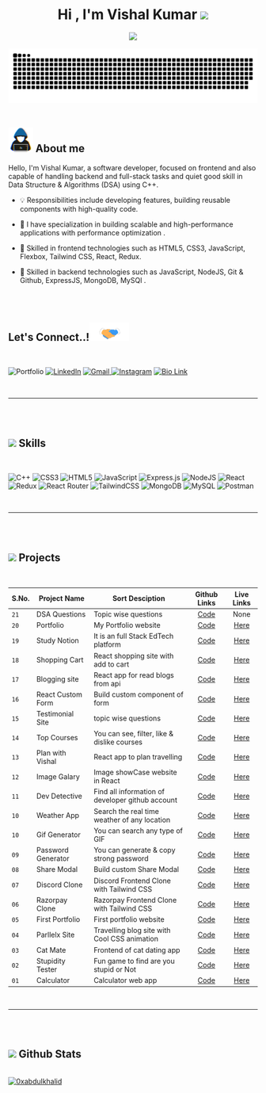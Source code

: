 <h1 align="center"><b>Hi , I'm Vishal Kumar </b><img src="https://media.giphy.com/media/hvRJCLFzcasrR4ia7z/giphy.gif" width="35"></h1>

<p align="center">
  <a href="https://github.com/DenverCoder1/readme-typing-svg"><img src="https://readme-typing-svg.herokuapp.com?font=Time+New+Roman&color=cyan&size=25&center=true&vCenter=true&width=600&height=100&lines=Powering+the+frontend+with+React..&hearts;++;Curious+Front-End+Developer;Tech-Enthusiast;Agile+Learner+📚+Boundary+Pusher;Love+to+learn+new+tech..<3"></a>
</p>

<!--- snake -->
<div align="center">
  <img  src="https://github.com/vishal01072002/my-profile/blob/main/grid-snake.svg"
       alt="snake" /></a>
</div>

<br>

## <picture><img src = "https://github.com/vishal01072002/my-profile/blob/main/about_me.gif" width = 50px></picture> **About me**

Hello, I'm Vishal Kumar, a software developer, focused on frontend and also capable of handling backend and full-stack tasks and quiet good skill in Data Structure & Algorithms (DSA) using C++.

- 💡 Responsibilities include developing features, building reusable components with high-quality code.

- 🌟 I have specialization in building scalable and high-performance applications with performance optimization . 

- 🚀 Skilled in frontend technologies such as HTML5, CSS3, JavaScript, Flexbox, Tailwind CSS, React, Redux.

- 🚀 Skilled in backend technologies such as JavaScript, NodeJS, Git & Github, ExpressJS, MongoDB, MySQl .

<br>

<br>

## <b> Let's Connect..!</b><img src="https://github.com/vishal01072002/my-profile/blob/main/handshake.gif" width ="80">

<br>

![Portfolio](https://img.shields.io/badge/Portfolio-%23000000.svg?logo=firefox&logoColor=#FF7139)    [![LinkedIn](https://img.shields.io/badge/LinkedIn-%230077B5.svg?logo=linkedin&logoColor=white)](https://www.linkedin.com/in/vishal-kumar-6736a821b) <a href="mailto:vishalbavakumar0000@gmail.com" target="_blank">
![Gmail](https://img.shields.io/badge/Gmail-D14836?logo=gmail&logoColor=white) 
</a> [![Instagram](https://img.shields.io/badge/Instagram-%23E4405F.svg?logo=Instagram&logoColor=white)](https://instagram.com/_._lucifer_1_?igshid=MzNlNGNkZWQ4Mg==) [![Bio Link](https://img.shields.io/badge/Bio%20Link-000000.svg?style=for-the-badge&logo=Bio-Link&logoColor=white)](https://vishal01.bio.link)

<br>

---

<br>

<br>

## <img src="https://media2.giphy.com/media/QssGEmpkyEOhBCb7e1/giphy.gif?cid=ecf05e47a0n3gi1bfqntqmob8g9aid1oyj2wr3ds3mg700bl&rid=giphy.gif" width ="25"><b> Skills</b>
<br>

![C++](https://img.shields.io/badge/c++-%2300599C.svg?style=for-the-badge&logo=c%2B%2B&logoColor=white) ![CSS3](https://img.shields.io/badge/css3-%231572B6.svg?style=for-the-badge&logo=css3&logoColor=white) ![HTML5](https://img.shields.io/badge/html5-%23E34F26.svg?style=for-the-badge&logo=html5&logoColor=white) ![JavaScript](https://img.shields.io/badge/javascript-%23323330.svg?style=for-the-badge&logo=javascript&logoColor=%23F7DF1E) ![Express.js](https://img.shields.io/badge/express.js-%23404d59.svg?style=for-the-badge&logo=express&logoColor=%2361DAFB) ![NodeJS](https://img.shields.io/badge/node.js-6DA55F?style=for-the-badge&logo=node.js&logoColor=white) ![React](https://img.shields.io/badge/react-%2320232a.svg?style=for-the-badge&logo=react&logoColor=%2361DAFB) ![Redux](https://img.shields.io/badge/redux-%23593d88.svg?style=for-the-badge&logo=redux&logoColor=white) ![React Router](https://img.shields.io/badge/React_Router-CA4245?style=for-the-badge&logo=react-router&logoColor=white) ![TailwindCSS](https://img.shields.io/badge/tailwindcss-%2338B2AC.svg?style=for-the-badge&logo=tailwind-css&logoColor=white) ![MongoDB](https://img.shields.io/badge/MongoDB-%234ea94b.svg?style=for-the-badge&logo=mongodb&logoColor=white) ![MySQL](https://img.shields.io/badge/mysql-%2300f.svg?style=for-the-badge&logo=mysql&logoColor=white) ![Postman](https://img.shields.io/badge/Postman-FF6C37?style=for-the-badge&logo=postman&logoColor=white)

<!-- ![C](https://img.shields.io/badge/c-%2300599C.svg?style=for-the-badge&logo=c&logoColor=white) ![C#](https://img.shields.io/badge/c%23-%23239120.svg?style=for-the-badge&logo=c-sharp&logoColor=white) ![SASS](https://img.shields.io/badge/SASS-hotpink.svg?style=for-the-badge&logo=SASS&logoColor=white) ![Java](https://img.shields.io/badge/java-%23ED8B00.svg?style=for-the-badge&logo=java&logoColor=white) -->

<br>

---

<br>

<br>

## <img src="https://media.giphy.com/media/l3vR85PnGsBwu1PFK/giphy.gif?cid=790b7611v1f3qlaxo7ntc6wxfk2owybwfu23r9mg2m3j2268&ep=v1_gifs_search&rid=giphy.gif&ct=g" width="35"><b> Projects </b>

<br>


| S.No. | Project Name | Sort Desciption | Github Links | Live Links |
| --- | --- | ------- | :---: | :---: |
| `21` | DSA Questions | Topic wise questions | [Code](https://github.com/vishal01072002/Complete-DSA) | None |
| `20` | Portfolio | My Portfolio website |  [Code](https://github.com/vishal01072002/my-portfolio) | [Here](https://vishal01072002.github.io/my-portfolio/) |
| `19` | Study Notion | It is an full Stack EdTech platform | [Code](https://github.com/vishal01072002/Ed-Tech) | [Here](https://studynotion-frontend-lyart.vercel.app/) |
| `18` | Shopping Cart | React shopping site with add to cart | [Code](https://github.com/vishal01072002/shoping-cart) | [Here](https://vishal-shopping-cart.netlify.app/) |
| `17` | Blogging site | React app for read blogs from api | [Code](https://github.com/vishal01072002/react-blogs-app) | [Here](https://vishal-react-blogs.netlify.app/) |
| `16` | React Custom Form | Build custom component of form  | [Code](https://github.com/vishal01072002/study-notion) | [Here](https://vishal-study-notion.netlify.app/) |
| `15` | Testimonial Site  |  topic wise questions | [Code](https://github.com/vishal01072002/testimonials) | [Here](https://vishal01072002.github.io/testimonials/) |
| `14` | Top Courses  | You can see, filter, like & dislike courses | [Code](https://github.com/vishal01072002/top-courses) | [Here](https://vishal01072002.github.io/top-courses/) |
| `13` | Plan with Vishal | React app to plan travelling | [Code](https://github.com/vishal01072002/plan-with-vishal) | [Here](https://vishal01072002.github.io/plan-with-vishal) |
| `12` | Image Galary  | Image showCase website in React | [Code](https://github.com/vishal01072002/image-galary) | [Here](https://vishal01072002.github.io/image-galary/) |
| `11` | Dev Detective  | Find all information of developer github account | [Code](https://github.com/vishal01072002/Dev-Detective/) | [Here](https://vishal01072002.github.io/Dev-Detective/) |
| `10` | Weather App | Search the real time weather of any location | [Code](https://github.com/vishal01072002/weather-web-app) | [Here](https://vishal01072002.github.io/weather-web-app/) |
| `10` | Gif Generator | You can search any type of GIF | [Code](https://github.com/vishal01072002/gif-generate) | [Here](https://vishal01072002.github.io/gif-generate/) |
| `09` | Password Generator | You can generate & copy strong password | [Code](https://github.com/vishal01072002/password-generator) | [Here](https://vishal01072002.github.io/password-generator) |
| `08` | Share Modal | Build custom Share Modal | [Code](https://github.com/vishal01072002/share-modal) | [Here](https://vishal01072002.github.io/share-modal/) |
| `07` | Discord Clone | Discord Frontend Clone with Tailwind CSS | [Code](https://github.com/vishal01072002/discord) | [Here](https://vishal01072002.github.io/discord-live/) |
| `06` | Razorpay Clone | Razorpay Frontend Clone with Tailwind CSS | [Code](https://github.com/vishal01072002/Razorpay) | [Here](https://razorpay-vishal.netlify.app/) |
| `05` | First Portfolio | First portfolio website | [Code](https://github.com/vishal01072002/personal-site) | [Here](https://vishal01072002.github.io/personal-site/) |
| `04` | Parllelx Site | Travelling blog site with Cool CSS animation | [Code](https://github.com/vishal01072002/parallex/) | [Here](https://vishal01072002.github.io/parallex/) |
| `03` | Cat Mate | Frontend of cat dating app | [Code](https://github.com/vishal01072002/Kitty-Cat) | [Here](https://vishal01072002.github.io/Kitty-Cat/) |
| `02` | Stupidity Tester | Fun game to find are you stupid or Not | [Code](https://github.com/vishal01072002/stupidity) | [Here](https://vishal01072002.github.io/stupidity/) |
| `01` | Calculator | Calculator web app | [Code](https://github.com/vishal01072002/calculator) | [Here](https://vishal01072002.github.io/calculator/) |



<br>

---

<br>



<br>

## <img src="https://media.giphy.com/media/iY8CRBdQXODJSCERIr/giphy.gif" width="35"><b> Github Stats </b>

<br>

<div align="left">
<a href="https://github.com/vishal01072002/">
  <img src="https://github-readme-stats.vercel.app/api/top-langs?username=vishal01072002&show_icons=true&locale=en&layout=compact&line_height=20&title_color=7A7ADB&icon_color=2234AE&text_color=D3D3D3&bg_color=0,000000,130F40" width="375"  alt="0xabdulkhalid"/>
<!--   <img src="https://github-readme-stats.vercel.app/api?username=vishal01072002&include_all_commits=true&count_private=true&show_icons=true&line_height=20&title_color=7A7ADB&icon_color=2234AE&text_color=D3D3D3&bg_color=0,000000,130F40" width="450"/> -->
</a>
</div>
